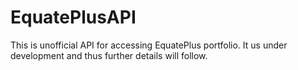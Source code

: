 # EquatePlusAPI
This is unofficial API for accessing EquatePlus portfolio.
It us under development and thus further details will follow.
